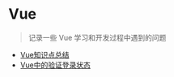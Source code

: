 
# Vue
> 记录一些 Vue 学习和开发过程中遇到的问题

- [Vue知识点总结](/articles/Vue/Vue知识点总结.html)
- [Vue中的验证登录状态](/articles/Vue/Vue中的验证登录状态.html)